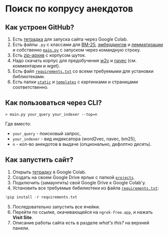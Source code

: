 # Поиск по копрусу анекдотов
## Как устроен GitHub?
1. Есть [тетрадка](/project.ipynb) для запуска сайта через Google Colab.
2. Есть файлы `.py` c классами для [BM-25](/bm.py), [эмбеддингов](/embed.py) и [лемматизации](/lemm.py) и собственно [`main.py`](/main.py) с запуском через командную строку.
3. Есть [zip-архив](/jokes.zip) с корпусом шуток.
4. Надо скачать корпус для предобучения [w2v](http://vectors.nlpl.eu/repository/20/65.zip) и [navec](https://storage.yandexcloud.net/natasha-navec/packs/navec_hudlit_v1_12B_500K_300d_100q.tar) (см. комментарии и wget).
5. Есть файл [`requirements.txt`](/requirements.txt) со всеми требуемыми для установки библиотеками.
6. Есть папки [`static`](/static/) и [`templates`](/templates/) с картинками и страницами соответственно.
## Как пользоваться через CLI?
```
> main.py your_query your_indexer --top=n
```
Где вместо:
* `your_query` - поисковый запрос,
* `your_indexer` - вид индексатора (word2vec, navec, bm25),
* `n` - кол-во анекдотов в выдаче (опционально, дефолтно десять).

## Как запустить сайт?
1. Открыть [тетрадку](/project.ipynb) в Google Colab.
2. Создать на своем Google Drive ярлык с папкой [`projects`](https://drive.google.com/drive/folders/1pcYK6y9qCFIejxxT4QeKp0p6P_rwtQmq?usp=drive_link).
3. Подключить (замаунтить) свой Google Drive к Google Colab'у.
4. Установить все требуемые бибилиотеки из файла [`requirements.txt`](/requirements.txt):
```python
!pip install -r requirements.txt
```
5. Последовательно запустить все ячейки.
6. Перейти по ссылке, окачивающейся на `ngrok-free.app`, и нажать **Visit Site**.
7. Описание работы сайта есть в разделе *what's this?* на верхней панели.
